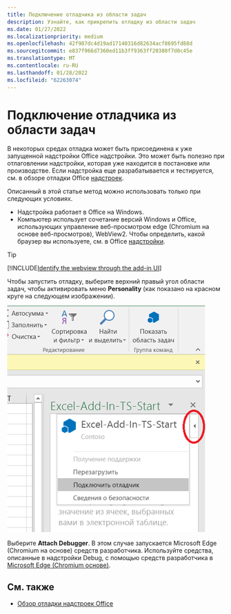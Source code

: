 ```yaml
---
title: Подключение отладчика из области задач
description: Узнайте, как прикрепить отладку из области задач
ms.date: 01/27/2022
ms.localizationpriority: medium
ms.openlocfilehash: 42f987dc4d19ad17140316d82634acf8695fd88d
ms.sourcegitcommit: e837f966d7360ed11b3ff9363ff20380f7d0c45e
ms.translationtype: MT
ms.contentlocale: ru-RU
ms.lasthandoff: 01/28/2022
ms.locfileid: "62263074"
---
```

# <a name="attach-a-debugger-from-the-task-pane"></a>Подключение отладчика из области задач

В некоторых средах отладка может быть присоединена к уже запущенной надстройки Office надстройки. Это может быть полезно при отлаговлении надстройки, которая уже находится в постановке или производстве. Если надстройка еще разрабатывается и тестируется, см. в обзоре отладки Office [надстроек](debug-add-ins-overview.md).

Описанный в этой статье метод можно использовать только при следующих условиях.

- Надстройка работает в Office на Windows.
- Компьютер использует сочетание версий Windows и Office, использующих управление веб-просмотром edge (Chromium на основе веб-просмотров), WebView2. Чтобы определить, какой браузер вы используете, см. в Office [надстройки](../concepts/browsers-used-by-office-web-add-ins.md).

> [!TIP]
> [!INCLUDE[Identify the webview through the add-in UI](../includes/identify-webview-in-ui.md)]

Чтобы запустить отладку, выберите верхний правый угол области задач, чтобы активировать меню **Personality** (как показано на красном круге на следующем изображении).

![Снимок экрана меню Attach Debugger.](../images/attach-debugger.png)

Выберите **Attach Debugger**. В этом случае запускается Microsoft Edge (Chromium на основе) средств разработчика. Используйте средства, описанные в надстройки Debug, с помощью средств разработчика в [Microsoft Edge (Chromium основе)](debug-add-ins-using-devtools-edge-chromium.md).

## <a name="see-also"></a>См. также

- [Обзор отладки надстроек Office](debug-add-ins-overview.md)
